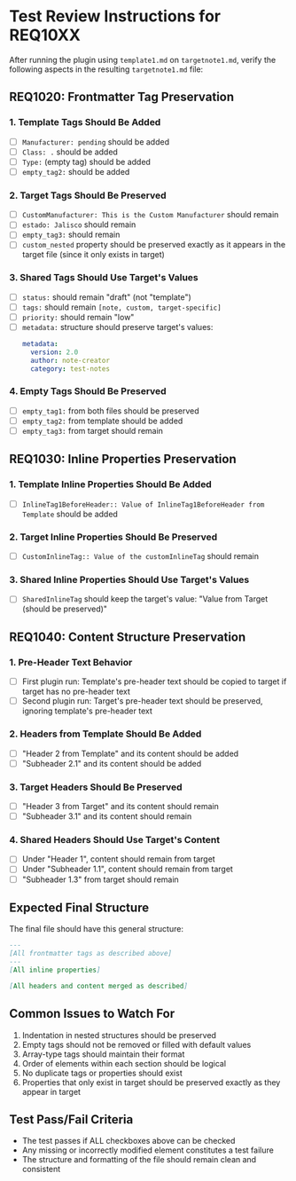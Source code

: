 # Test Review Instructions for REQ10XX

After running the plugin using `template1.md` on `targetnote1.md`, verify the following aspects in the resulting `targetnote1.md` file:

## REQ1020: Frontmatter Tag Preservation

### 1. Template Tags Should Be Added
- [ ] `Manufacturer: pending` should be added
- [ ] `Class: .` should be added
- [ ] `Type:` (empty tag) should be added
- [ ] `empty_tag2:` should be added

### 2. Target Tags Should Be Preserved
- [ ] `CustomManufacturer: This is the Custom Manufacturer` should remain
- [ ] `estado: Jalisco` should remain
- [ ] `empty_tag3:` should remain
- [ ] `custom_nested` property should be preserved exactly as it appears in the target file (since it only exists in target)

### 3. Shared Tags Should Use Target's Values
- [ ] `status:` should remain "draft" (not "template")
- [ ] `tags:` should remain `[note, custom, target-specific]`
- [ ] `priority:` should remain "low"
- [ ] `metadata:` structure should preserve target's values:
  ```yaml
  metadata:
    version: 2.0
    author: note-creator
    category: test-notes
  ```

### 4. Empty Tags Should Be Preserved
- [ ] `empty_tag1:` from both files should be preserved
- [ ] `empty_tag2:` from template should be added
- [ ] `empty_tag3:` from target should remain

## REQ1030: Inline Properties Preservation

### 1. Template Inline Properties Should Be Added
- [ ] `InlineTag1BeforeHeader:: Value of InlineTag1BeforeHeader from Template` should be added

### 2. Target Inline Properties Should Be Preserved
- [ ] `CustomInlineTag:: Value of the customInlineTag` should remain

### 3. Shared Inline Properties Should Use Target's Values
- [ ] `SharedInlineTag` should keep the target's value: "Value from Target (should be preserved)"

## REQ1040: Content Structure Preservation

### 1. Pre-Header Text Behavior
- [ ] First plugin run: Template's pre-header text should be copied to target if target has no pre-header text
- [ ] Second plugin run: Target's pre-header text should be preserved, ignoring template's pre-header text

### 2. Headers from Template Should Be Added
- [ ] "Header 2 from Template" and its content should be added
- [ ] "Subheader 2.1" and its content should be added

### 3. Target Headers Should Be Preserved
- [ ] "Header 3 from Target" and its content should remain
- [ ] "Subheader 3.1" and its content should remain

### 4. Shared Headers Should Use Target's Content
- [ ] Under "Header 1", content should remain from target
- [ ] Under "Subheader 1.1", content should remain from target
- [ ] "Subheader 1.3" from target should remain

## Expected Final Structure
The final file should have this general structure:
```markdown
---
[All frontmatter tags as described above]
---
[All inline properties]

[All headers and content merged as described]
```

## Common Issues to Watch For
1. Indentation in nested structures should be preserved
2. Empty tags should not be removed or filled with default values
3. Array-type tags should maintain their format
4. Order of elements within each section should be logical
5. No duplicate tags or properties should exist
6. Properties that only exist in target should be preserved exactly as they appear in target

## Test Pass/Fail Criteria
- The test passes if ALL checkboxes above can be checked
- Any missing or incorrectly modified element constitutes a test failure
- The structure and formatting of the file should remain clean and consistent
